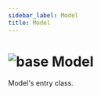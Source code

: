 ```yaml
---
sidebar_label: Model
title: Model
---
```


# <img src='/img/wiki/base.png' alt='base' data-tag='env-tag' /> Model
Model's entry class.<br/>

